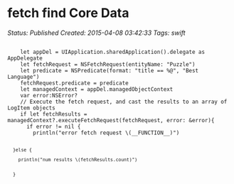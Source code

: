 # fetch find Core Data

_Status: Published_
_Created: 2015-04-08 03:42:33_
_Tags: swift_

<code>
    let appDel = UIApplication.sharedApplication().delegate as AppDelegate
    let fetchRequest = NSFetchRequest(entityName: "Puzzle")
    let predicate = NSPredicate(format: "title == %@", "Best Language")
    fetchRequest.predicate = predicate
    let managedContext = appDel.managedObjectContext
    var error:NSError?
    // Execute the fetch request, and cast the results to an array of LogItem objects
    if let fetchResults = managedContext?.executeFetchRequest(fetchRequest, error: &error){
      if error != nil {
        println("error fetch request \(__FUNCTION__)")
        
      }else {
        
        println("num results \(fetchResults.count)")
        
        
      }
</code>